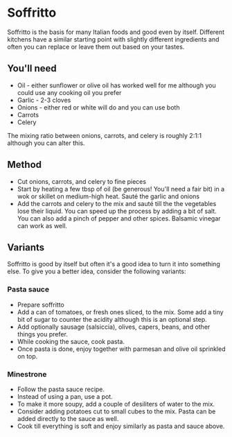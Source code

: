 # Soffritto

Soffritto is the basis for many Italian foods and good even by itself. Different kitchens have a similar starting point with slightly different ingredients and often you can replace or leave them out based on your tastes.

## You'll need

- Oil - either sunflower or olive oil has worked well for me although you could use any cooking oil you prefer
- Garlic - 2-3 cloves
- Onions - either red or white will do and you can use both
- Carrots
- Celery

The mixing ratio between onions, carrots, and celery is roughly 2:1:1 although you can alter this.

## Method

- Cut onions, carrots, and celery to fine pieces
- Start by heating a few tbsp of oil (be generous! You'll need a fair bit) in a wok or skillet on medium-high heat. Sauté the garlic and onions
- Add the carrots and celery to the mix and sauté till the the vegetables lose their liquid. You can speed up the process by adding a bit of salt. You can also add a pinch of pepper and other spices. Balsamic vinegar can work as well.

## Variants

Soffritto is good by itself but often it's a good idea to turn it into something else. To give you a better idea, consider the following variants:

### Pasta sauce

- Prepare soffritto
- Add a can of tomatoes, or fresh ones sliced, to the mix. Some add a tiny bit of sugar to counter the acidity although this is an optional step.
- Add optionally sausage (salsiccia), olives, capers, beans, and other things you prefer.
- While cooking the sauce, cook pasta.
- Once pasta is done, enjoy together with parmesan and olive oil sprinkled on top.

### Minestrone

- Follow the pasta sauce recipe.
- Instead of using a pan, use a pot.
- To make it more soupy, add a couple of desiliters of water to the mix.
- Consider adding potatoes cut to small cubes to the mix. Pasta can be added directly to the sauce as well.
- Cook till everything is soft and enjoy similarly as pasta and sauce above.
